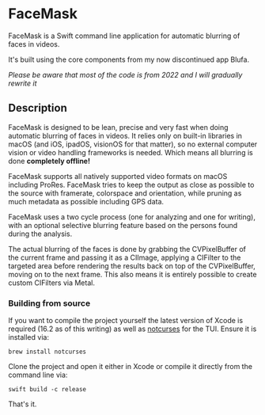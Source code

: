 # FaceMask

FaceMask is a Swift command line application for automatic blurring of faces in videos.

It's built using the core components from my now discontinued app Blufa.

*Please be aware that most of the code is from 2022 and I will gradually rewrite it*

## Description

FaceMask is designed to be lean, precise and very fast when doing automatic blurring of faces in videos. It relies only on built-in libraries in macOS (and iOS, ipadOS, visionOS for that matter), so no external computer vision or video handling frameworks is needed. Which means all blurring is done **completely offline!**

FaceMask supports all natively supported video formats on macOS including ProRes. FaceMask tries to keep the output as close as possible to the source with framerate, colorspace and orientation, while pruning as much metadata as possible including GPS data.

FaceMask uses a two cycle process (one for analyzing and one for writing), with an optional selective blurring feature based on the persons found during the analysis.

The actual blurring of the faces is done by grabbing the CVPixelBuffer of the current frame and passing it as a CIImage, applying a CIFilter to the targeted area before rendering the results back on top of the CVPixelBuffer, moving on to the next frame.
This also means it is entirely possible to create custom CIFilters via Metal.

### Building from source

If you want to compile the project yourself the latest version of Xcode is required (16.2 as of this writing) as well as [notcurses](https://github.com/dankamongmen/notcurses) for the TUI. 
Ensure it is installed via:

```
brew install notcurses
```

Clone the project and open it either in Xcode or compile it directly from the command line via:

```
swift build -c release
```

That's it.
